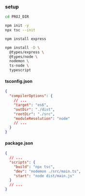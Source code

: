 ### setup

```bash
cd PROJ_DIR

npm init -y
npx tsc --init

npm install express

npm install -D \
  @types/express \
  @types/node \
  nodemon \
  ts-node \
  typescript
```

#### tsconfig.json

```json
{
  "compilerOptions": {
    // ...
    "target": "es6",
    "outDir": "./dist",
    "rootDir": "./src",
    "moduleResolution": "node"
    // ...
  }
}
```

#### package.json

```json
{
  // ...
  "scripts": {
    "build": "npx tsc",
    "dev": "nodemon ./src/main.ts",
    "start": "node dist/main.js"
  }
  // ...
}
```

